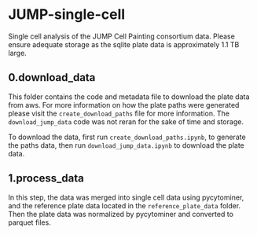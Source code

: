 # JUMP-single-cell
Single cell analysis of the JUMP Cell Painting consortium data. Please ensure adequate storage as the sqlite plate data is approximately 1.1 TB large.

## 0.download_data
This folder contains the code and metadata file to download the plate data from aws. For more information on how the plate paths were generated please visit the `create_download_paths` file for more information. The `download_jump_data` code was not reran for the sake of time and storage.

To download the data, first run `create_download_paths.ipynb`, to generate the paths data, then run `download_jump_data.ipynb` to download the plate data.

## 1.process_data
In this step, the data was merged into single cell data using pycytominer, and the reference plate data located in the `reference_plate_data` folder. Then the plate data was normalized by pycytominer and converted to parquet files.
